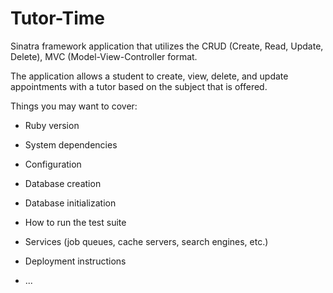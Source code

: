 # Tutor-Time

Sinatra framework application that utilizes the CRUD (Create, Read, Update, Delete), MVC (Model-View-Controller format.

The application allows a student to create, view, delete, and update appointments with a tutor based on the subject that is  offered. 

Things you may want to cover:

* Ruby version

* System dependencies

* Configuration

* Database creation

* Database initialization

* How to run the test suite

* Services (job queues, cache servers, search engines, etc.)

* Deployment instructions

* ...
